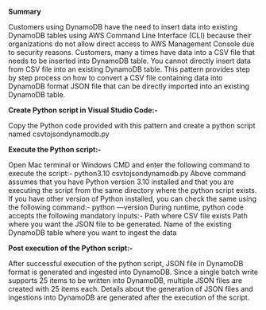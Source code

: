 **Summary**

Customers using DynamoDB have the need to insert data into existing DynamoDB tables using AWS Command Line Interface (CLI) because their organizations do not allow direct access to AWS Management Console due to security reasons.
Customers, many a times have data into a CSV file that needs to be inserted into DynamoDB table. You cannot directly insert data from CSV file into an existing DynamoDB table.
This pattern provides step by step process on how to convert a CSV file containing data into DynamoDB format JSON file that can be directly imported into an existing DynamoDB table.

**Create Python script in Visual Studio Code:-**

Copy the Python code provided with this pattern and create a python script named csvtojsondynamodb.py

**Execute the Python script:-**

Open Mac terminal or Windows CMD and enter the following command to execute the script:-
python3.10 csvtojsondynamodb.py
Above command assumes that you have Python version 3.10 installed and that you are executing the script from the same directory where the python script exists.
If you have other version of Python installed, you can check the same using the following command:-
python —version
During runtime, python code accepts the following mandatory inputs:-
Path where CSV file exists
Path where you want the JSON file to be generated.
Name of the existing DynamoDB table where you want to ingest the data

**Post execution of the Python script:-**

After  successful execution of the python script, JSON file in DynamoDB format is generated and ingested into DynamoDB. Since a single batch write supports 25 items to be written into DynamoDB, multiple JSON files are created with 25 items each. Details about the generation of JSON files and ingestions into DynamoDB are generated after the execution of the script.
